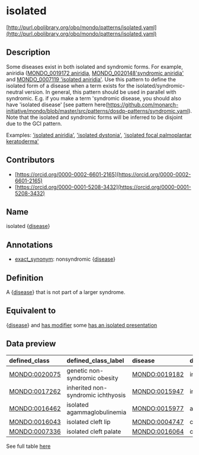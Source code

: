 # isolated 

[http://purl.obolibrary.org/obo/mondo/patterns/isolated.yaml](http://purl.obolibrary.org/obo/mondo/patterns/isolated.yaml)
## Description 

Some diseases exist in both isolated and syndromic forms. For example, aniridia ([MONDO_0019172 aniridia](http://purl.obolibrary.org/obo/MONDO_0019172), [MONDO_0020148'syndromic aniridia'](http://purl.obolibrary.org/obo/MONDO_0020148) and [MONDO_0007119 'isolated aniridia'](http://purl.obolibrary.org/obo/MONDO_0007119). Use this pattern to define the isolated form of a disease when a term exists for the isolated/syndromic-neutral version. In general, this pattern should be used in parallel with syndromic. E.g. if you make a term 'syndromic disease, you should also have 'isolated disease' [see pattern here(https://github.com/monarch-initiative/mondo/blob/master/src/patterns/dosdp-patterns/syndromic.yaml).  Note that the isolated and syndromic forms will be inferred to be disjoint due to the GCI pattern.

Examples: ['isolated aniridia'](http://purl.obolibrary.org/obo/MONDO_0007119), ['isolated dystonia'](http://purl.obolibrary.org/obo/MONDO_0015494), ['isolated focal palmoplantar keratoderma'](http://purl.obolibrary.org/obo/MONDO_0017673)
## Contributors 
* [https://orcid.org/0000-0002-6601-2165](https://orcid.org/0000-0002-6601-2165) 
* [https://orcid.org/0000-0001-5208-3432](https://orcid.org/0000-0001-5208-3432) 
## Name 

isolated {[disease](http://purl.obolibrary.org/obo/MONDO_0000001)}

## Annotations 

* [exact_synonym](http://www.geneontology.org/formats/oboInOwl#hasExactSynonym): nonsyndromic {[disease](http://purl.obolibrary.org/obo/MONDO_0000001)}

## Definition 

A {[disease](http://purl.obolibrary.org/obo/MONDO_0000001)} that is not part of a larger syndrome.

## Equivalent to 

{[disease](http://purl.obolibrary.org/obo/MONDO_0000001)} and [has modifier](http://purl.obolibrary.org/obo/RO_0002573) some [has an isolated presentation](http://purl.obolibrary.org/obo/MONDO_0021128)

## Data preview 
| defined_class                                | defined_class_label                | disease                                      | disease_label        |
|:---------------------------------------------|:-----------------------------------|:---------------------------------------------|:---------------------|
| [MONDO:0020075](http://purl.obolibrary.org/obo/MONDO_0020075) | genetic non-syndromic obesity      | [MONDO:0019182](http://purl.obolibrary.org/obo/MONDO_0019182) | inherited obesity    |
| [MONDO:0017262](http://purl.obolibrary.org/obo/MONDO_0017262) | inherited non-syndromic ichthyosis | [MONDO:0015947](http://purl.obolibrary.org/obo/MONDO_0015947) | inherited ichthyosis |
| [MONDO:0016462](http://purl.obolibrary.org/obo/MONDO_0016462) | isolated agammaglobulinemia        | [MONDO:0015977](http://purl.obolibrary.org/obo/MONDO_0015977) | agammaglobulinemia   |
| [MONDO:0016043](http://purl.obolibrary.org/obo/MONDO_0016043) | isolated cleft lip                 | [MONDO:0004747](http://purl.obolibrary.org/obo/MONDO_0004747) | cleft lip            |
| [MONDO:0007336](http://purl.obolibrary.org/obo/MONDO_0007336) | isolated cleft palate              | [MONDO:0016064](http://purl.obolibrary.org/obo/MONDO_0016064) | cleft palate         |

See full table [here](https://github.com/monarch-initiative/mondo/blob/master/src/patterns/data/matches/isolated.tsv) 
